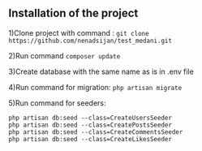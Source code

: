 
## Installation of the project


1)Clone project with command : ```git clone https://github.com/nenadsijan/test_medani.git```

2)Run command ```composer update```

3)Create database with the same name as is in .env file

4)Run command for migration: ```php artisan migrate```

5)Run command for seeders:
 
    php artisan db:seed --class=CreateUsersSeeder
    php artisan db:seed --class=CreatePostsSeeder
    php artisan db:seed --class=CreateCommentsSeeder
    php artisan db:seed --class=CreateLikesSeeder
    
    

